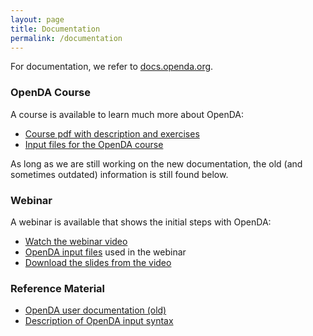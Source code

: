 ```yaml
---
layout: page
title: Documentation
permalink: /documentation
---
```

For documentation, we refer to [docs.openda.org](https://docs.openda.org). 

### OpenDA Course

A course is available to learn much more about OpenDA:

* [Course pdf with description and exercises](https://openda.org/assets/openda_course.pdf) 
* [Input files for the OpenDA course](https://openda.org/assets/openda_student.zip) 

As long as we are still working on the new documentation, the old (and sometimes outdated) information is still found below.  

### Webinar

A webinar is available that shows the initial steps with OpenDA:

* [Watch the webinar video](https://openda.org/assets/presentation.mp4)
* [OpenDA input files](https://openda.org/assets/estuary_2.1.zip) used in the webinar
* [Download the slides from the video](https://openda.org/assets/openda_webinar.pdf)

### Reference Material

* [OpenDA user documentation (old)](https://openda.org/assets/OpenDA_documentation.pdf)
* [Description of OpenDA input syntax](https://old.openda.org/docu/openda_2.4/doc/xmlSchemasHTML/index.html)
